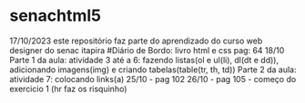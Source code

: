 # senachtml5
17/10/2023
este repositório faz parte do aprendizado do curso web designer do senac itapira
#Diário de Bordo:
livro html e css pag: 64
18/10  Parte 1 da aula: atividade 3 até a 6: fazendo listas(ol e ul(li), dl(dt e dd)), adicionando imagens(img) e criando tabelas(table(tr, th, td))
Parte 2 da aula: atividade 7: colocando links(a)
25/10 - pag 102
26/10 - pag 105 - começo do exercicio 1 (hr faz os risquinho)